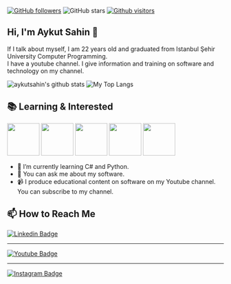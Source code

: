 [![GitHub followers](https://img.shields.io/github/followers/aykutsahin98?style=social)](https://github.com/aykutsahin98?tab=followers)
![GitHub stars](https://img.shields.io/github/stars/aykutsahin98?style=social)
[![Github visitors](https://visitor-badge.glitch.me/badge?page_id=aykutsahin98.visitor-badge)](https://GitHub.com/aykutsahin98/StrapDown.js/stargazers/)

## Hi, I'm Aykut Sahin 👋 

If I talk about myself, I am 22 years old and graduated from Istanbul Şehir University Computer Programming. <br> I have a youtube channel. I give information and training on software and technology on my channel.

<p float="center">
  <img  src="https://github-readme-stats.vercel.app/api?username=aykutsahin98&show_icons=true&hide=contribs,prs" alt="aykutsahin's github stats" />
  <img  src="https://github-readme-stats.vercel.app/api/top-langs/?username=aykutsahin98&layout=compact" alt="My Top Langs" />
</p>

## 📚 Learning & Interested
<code><img height="75" src="https://image.flaticon.com/icons/svg/888/888839.svg"></code>
<code><img height="75" src="https://image.flaticon.com/icons/svg/917/917316.svg"></code>
<code><img height="75" src="https://image.flaticon.com/icons/svg/226/226777.svg"></code>
<code><img height="75" src="https://image.flaticon.com/icons/svg/381/381704.svg"></code>
<code><img height="75" src="https://image.flaticon.com/icons/svg/2772/2772128.svg"></code>

- 🌱 I’m currently learning C# and Python.
- 💬 You can ask me about my software.
- 📹 I produce educational content on software on my Youtube channel. You can subscribe to my channel.

## 📫 How to Reach Me
[![Linkedin Badge](https://img.shields.io/badge/aykutsahiin-follow%20on%20linkedin-blue?style=for-the-badge&logo=linkedin)](https://www.linkedin.com/in/aykutsahiin/)<hr>
[![Youtube Badge](https://img.shields.io/badge/Subscribe%20on%20youtube-red?style=for-the-badge&logo=youtube)](https://www.youtube.com/aykutsahinn) <hr>
[![Instagram Badge](https://img.shields.io/badge/aykutsahiiin-follow%20on%20instagram-orange?style=for-the-badge&logo=instagram)](https://www.instagram.com/aykutsahiiin)




<!--
**aykutsahin98/aykutsahin98** is a ✨ _special_ ✨ repository because its `README.md` (this file) appears on your GitHub profile.

